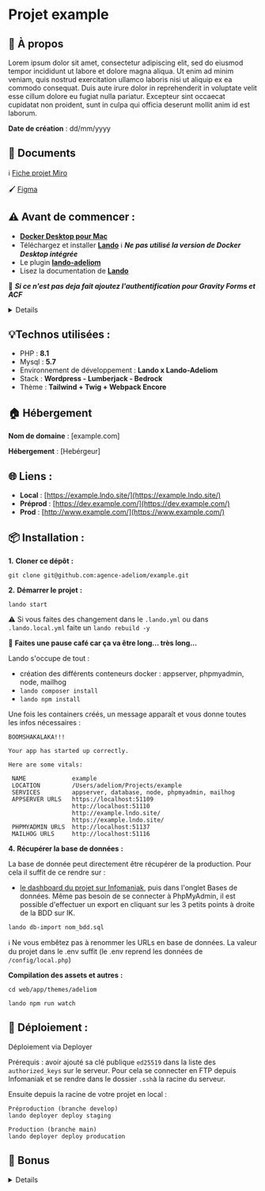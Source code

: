 # Projet example

## 🧐 À propos
Lorem ipsum dolor sit amet, consectetur adipiscing elit, sed do eiusmod tempor incididunt ut labore et dolore magna aliqua. Ut enim ad minim veniam, quis nostrud exercitation ullamco laboris nisi ut aliquip ex ea commodo consequat. Duis aute irure dolor in reprehenderit in voluptate velit esse cillum dolore eu fugiat nulla pariatur. Excepteur sint occaecat cupidatat non proident, sunt in culpa qui officia deserunt mollit anim id est laborum.

**Date de création** : dd/mm/yyyy

## 📄 Documents

ℹ️ [Fiche projet Miro](https://miro.com/app/board/[BOARD_ID]/)

🖌 [Figma](https://www.figma.com/file/[FILE_ID])


## ⚠️ Avant de commencer :

- [**Docker Desktop pour Mac**](https://docs.docker.com/desktop/install/mac-install/)
- Téléchargez et installer [**Lando**](https://github.com/lando/lando/releases)  ℹ️ **_Ne pas utilisé la version de Docker Desktop intégrée_**
- Le plugin [**lando-adeliom**](https://github.com/agence-adeliom/lando-adeliom)
- Lisez la documentation de [**Lando**](https://docs.lando.dev/)

🚨 **_Si ce n'est pas deja fait ajoutez l'authentification pour Gravity Forms et ACF_**
<details>

* Gravity Forms [(doc)](https://github.com/arnaud-ritti/gravityforms-composer-bridge/blob/main/dependabot_usage.md) : `composer config --global http-basic.gf-composer-proxy.arnaud-ritti.workers.dev licensekey [YOUR_GRAVITYFORMS_KEY]`
* ACF Pro [(doc)](https://github.com/pivvenit/acf-pro-installer/issues/222#issuecomment-890359373) : `composer config --global http-basic.auth-acf-composer-proxy.pivvenit.net licensekey [YOUR_ACFPRO_KEY]`

_Vou pouvez trouver les clés sur le [codex](https://codex.adeliom.com/books/wordpress/page/plugins-achetés)._

</details>

## 💡Technos utilisées :

- PHP : **8.1**
- Mysql : **5.7**
- Environnement de développement : **Lando x Lando-Adeliom**
- Stack : **Wordpress - Lumberjack - Bedrock**
- Thème : **Tailwind + Twig + Webpack Encore**


## 🏠 Hébergement

**Nom de domaine** : [example.com]

**Hébergement** : [Hebérgeur]

## 🌐 Liens :

- **Local** : [https://example.lndo.site/](https://example.lndo.site/)
- **Préprod** : [https://dev.example.com/](https://dev.example.com/)
- **Prod** : [http://www.example.com/](https://www.example.com/)

## 📦 Installation :

**1.** **Cloner ce dépôt** **:**

```console
git clone git@github.com:agence-adeliom/example.git
```

**2.** **Démarrer le projet** **:**

`lando start`

⚠️ Si vous faites des changement dans le `.lando.yml` ou dans `.lando.local.yml` faite un `lando rebuild -y`

🍩 **Faites une pause café car ça va être long... très long...**

Lando s'occupe de tout :
- création des différents conteneurs docker : appserver, phpmyadmin, node, mailhog
- `lando composer install`
- `lando npm install`

Une fois les containers créés, un message apparaît et vous donne toutes les infos nécessaires :

```console
BOOMSHAKALAKA!!!

Your app has started up correctly.

Here are some vitals:

 NAME             example                                       
 LOCATION         /Users/adeliom/Projects/example
 SERVICES         appserver, database, node, phpmyadmin, mailhog 
 APPSERVER URLS   https://localhost:51109                        
                  http://localhost:51110                         
                  http://example.lndo.site/                     
                  https://example.lndo.site/                    
 PHPMYADMIN URLS  http://localhost:51137                         
 MAILHOG URLS     http://localhost:51116                         
```

**4.** **Récupérer la base de données** **:**

La base de donnée peut directement être récupérer de la production. Pour cela il suffit de ce rendre sur :

* [le dashboard du projet sur Infomaniak](https://manager.infomaniak.com/), puis dans l'onglet Bases de données. Même pas besoin de se connecter à PhpMyAdmin, il est possible d'effectuer un export en cliquant sur les 3 petits points à droite de la BDD sur IK.

`lando db-import nom_bdd.sql`

ℹ️ Ne vous embêtez pas à renommer les URLs en base de données. La valeur du projet dans le .env suffit (le .env reprend les données de `/config/local.php`)

**Compilation des assets et autres** **:**
```console
cd web/app/themes/adeliom

lando npm run watch
```

## 📡 Déploiement :
Déploiement via Deployer

Prérequis : avoir ajouté sa clé publique `ed25519` dans la liste des `authorized_keys` sur le serveur. Pour cela se connecter en FTP depuis Infomaniak et se rendre dans le dossier `.ssh`à la racine du serveur.

Ensuite depuis la racine de votre projet en local :

```
Préproduction (branche develop)
lando deployer deploy staging

Production (branche main)
lando deployer deploy producation
```



## 🎩 Bonus

<details>

### Comment faire ?

Pour :
* Créer un PostType ([doc/how-to/create-posttype.md](./doc/how-to/create-posttype.md))
* Modifier les colonnes d'un PostType ([doc/how-to/edit-posttype-columns.md](./doc/how-to/edit-posttype-columns.md))
* Créer une Taxonomy ([doc/how-to/create-taxonomy.md](./doc/how-to/create-taxonomy.md))
* Créer une Extension Twig ([doc/how-to/create-twig_extensions.md](./doc/how-to/create-twig_extensions.md))

### Forward le port de la base de donnée pour une utilisation locale _(TablePlus, SequelPro, MySQL Workbenchh ou PHPStorm)_

Dans le fichier `.lando.local.yaml` :

```yaml
services:
  database:
    portforward: [PORT]
```

### Activé Xdebug

Dans le fichier `.lando.local.yaml` :

```yaml
services:
  appserver:
    # See: https://xdebug.org/docs/all_settings#mode
    xdebug: "debug,develop"
```

### Avoir un HTTPS valide en local

```shell
sudo security add-trusted-cert -d -r trustRoot -k /Library/Keychains/System.keychain ~/.lando/certs/lndo.site.pem
```

### Faire fonctionner Husky avec SourceTree

```shell
echo 'export PATH="/usr/local/bin:$PATH"' > ~/.huskyrc
```

</details>

